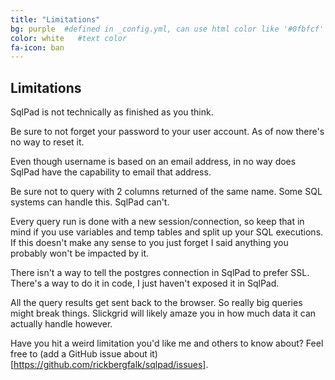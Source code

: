 ```yaml
---
title: "Limitations"
bg: purple  #defined in _config.yml, can use html color like '#0fbfcf'
color: white   #text color
fa-icon: ban
---
```


## Limitations

SqlPad is not technically as finished as you think.

Be sure to not forget your password to your user account. As of now there's no way to reset it.

Even though username is based on an email address, in no way does SqlPad have the capability to email that address.

Be sure not to query with 2 columns returned of the same name. Some SQL systems can handle this. SqlPad can't.

Every query run is done with a new session/connection, so keep that in mind if you use variables and temp tables and split up your SQL executions. If this doesn't make any sense to you just forget I said anything you probably won't be impacted by it.

There isn't a way to tell the postgres connection in SqlPad to prefer SSL. There's a way to do it in code, I just haven't exposed it in SqlPad.

All the query results get sent back to the browser. So really big queries might break things. Slickgrid will likely amaze you in how much data it can actually handle however.

Have you hit a weird limitation you'd like me and others to know about? Feel free to (add a GitHub issue about it)[https://github.com/rickbergfalk/sqlpad/issues]. 